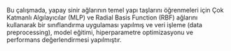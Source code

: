 Bu çalışmada, yapay sinir ağlarının temel yapı taşlarını öğrenmeleri için Çok Katmanlı Algılayıcılar (MLP) ve Radial Basis Function (RBF) ağlarını kullanarak bir sınıflandırma uygulaması yapılmış ve veri işleme (data preprocessing), model eğitimi, hiperparametre optimizasyonu ve performans değerlendirmesi yapılmıştır.
